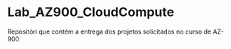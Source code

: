 # Lab_AZ900_CloudCompute
Repositóri que contém a entrega dos projetos solicitados no curso de AZ-900
